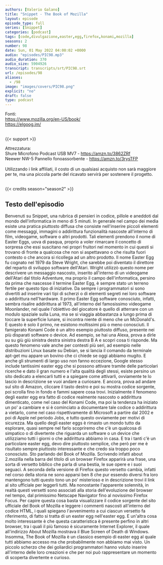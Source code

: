 ```yaml
---
authors: [Valerio Galano]
title: "Snippet - The Book of Mozilla"
layout: episode
episode_type: full
series: [Snippet]
categories: [podcast]
tags: [code,divulgazione,easter,egg,firefox,konami,mozilla]
seasons: 2
number: 98
date: Sun, 01 May 2022 04:00:02 +0000
audio: "episodes/PIC98.mp3"
audio_duration: 370
audio_size: 5904926
transcript: transcripts/srt/PIC98.srt
url: /episodes/98
aliases: 
  - /98
image: "images/covers/PIC98.png"
explicit: "no"
draft: false
type: podcast
---
```

Fonti: <br /><a href="https://www.mozilla.org/en-US/book/" rel="noopener">https://www.mozilla.org/en-US/book/</a><br /><a href="https://elgoog.im/" rel="noopener">https://elgoog.im/</a><br /><br />

{{< support >}}

Attrezzatura:<br />Shure Microfono Podcast USB MV7 - <a href="https://amzn.to/3862ZRf" rel="noopener">https://amzn.to/3862ZRf</a> <br />Neewer NW-5 Pannello fonoassorbente - <a href="https://amzn.to/3rysTFP" rel="noopener">https://amzn.to/3rysTFP</a> <br /><br />Utilizzando i link affiliati, il costo di un qualsiasi acquisto non sarà maggiore per te, ma una piccola parte del ricavato servirà per sostenere il progetto.<br /><br />

{{< credits season="season2" >}}

<!-- more -->

## Testo dell'episodio

Benvenuti su Snippet, una rubrica di pensieri in codice, pillole e aneddoti dal mondo dell'informatica
in meno di 5 minuti.
In generale nel campo dei media esiste una pratica piuttosto diffusa che consiste nell'inserire
piccoli elementi come messaggi, immagini o addirittura funzionalità nascoste all'interno
di film, videogame, software o altri prodotti.
Tali elementi prendono il nome di Easter Eggs, uova di pasqua, proprio a voler rimarcare
il concetto di sorpresa che essi suscitano nei propri fruitori nel momento in cui questi
si trovano di fronte a qualcosa che non si aspettavano o che risulta fuori contesto
o che ancora si ricollega ad un altro prodotto.
Il nome Easter Egg fu cognato nel 1979 da Steve Wright, che sarebbe poi diventato il
direttore del reparto di sviluppo software dell'Atari.
Wright utilizzò questo nome per descrivere un messaggio nascosto, inserito all'interno
di un videogame dell'Atari dal titolo Adventure, ma proprio il campo dell'informatica, persino
da prima che nascesse il termine Easter Egg, è sempre stato un terreno fertile per questo
tipo di iniziative.
Da sempre i programmatori si sono divertiti ad inserire vari tipi di scherzi o di elementi
segreti nei loro software o addirittura nell'hardware.
Il primo Easter Egg software conosciuto, infatti, sembra risalire addirittura al 1973, all'interno
del famosissimo videogame Moonlander, nel quale l'obiettivo del giocatore è quello
di atterrare con un modulo spaziale sulla Luna, ma se si viaggia abbastanza a lungo
prima di toccare la superficie lunare, si incontra niente di meno che un McDonald's.
E questo è solo il primo, ne esistono moltissimi più o meno conosciuti.
Il famigerato Konami Code è un altro esempio piuttosto diffuso, presente nei più disparati
software o device.
Ad esempio, se hai una Alexa, prova a dirle su su giù giù sinistra destra sinistra
destra B A e scopri cosa ti risponde.
Ma questo fenomeno vale anche per contesti più seri, ad esempio nelle distribuzioni
Linux basate su Debian, se si lancia il comando da terminale apt-get mu appare un bovino che
ci chiede se oggi abbiamo mugito.
E anche gli strumenti di largo uso non fanno eccezione, Google stesso include tantissimi
easter egg che si possono attivare tramite delle particolari ricerche e dato il gran numero
e l'alta qualità degli stessi, esiste persino un sito dedicato a elencarli tutti e a spiegare
come attivarli, ovviamente te lo lascio in descrizione se vuoi andare a curiosare.
E ancora, prova ad andare sul sito di Amazon, cliccare il tasto destro e poi su mostra codice
sorgente, poi scrolla fino in fondo e fammi sapere cosa trovi.
Inizialmente il fenomeno degli easter egg era fatto di codice realmente nascosto o addirittura
dimenticato, come nel caso del Konami Code, ma poi la tendenza ha iniziato un po' a cambiare
e si è cominciato a documentare tale codice o addirittura a vietarlo, come nel caso rispettivamente
di Microsoft a partire dal 2002 e poi di Apple nel periodo Jobs, e tutto questo ovviamente
per motivi di sicurezza.
Ma quello degli easter eggs è rimasto un mondo tutto da esplorare, quasi sempre nel
farlo scopriremo che c'è un qualcosa di simpatico o di divertente che riguarda un software o
un device che utilizziamo tutti i giorni o che addirittura abbiamo in casa.
E tra i tanti c'è un particolare easter egg, devo dire piuttosto semplice, che però
per me è risultato sempre piuttosto interessante e che credo sia troppo poco conosciuto.
Sto parlando del Book of Mozilla.
Scrivendo infatti about 2.mozilla nella barra del titolo di un browser Firefox apparirà
una frase, una sorta di versetto biblico che parla di una bestia, le sue opere e i suoi
seguaci.
A seconda della versione di Firefox questo versetto cambia, infatti nel corso della storia
ne sono apparsi ben 8 che pur essendo diversi fra loro mantengono tutti questo tono un po'
misterioso e in descrizione trovi il link al sito ufficiale per leggerli tutti.
Ma nonostante l'apparente solennità, in realtà questi versetti sono associati alla
storia dell'evoluzione del browser nel tempo, dal primissimo Netscape Navigator fino al
novissimo Firefox Focus.
Per capire questa cosa basta visualizzare il codice sorgente del sito ufficiale del
Book of Mozilla e leggere i commenti nascosti all'interno del codice HTML, i quali spiegano
l'avvenimento a cui ciascun versetto fa riferimento, di fatto si tratta di un easter egg nell'easter
egg.
E un'altra cosa molto interessante è che questa caratteristica è presente perfino
in altri browser, tra i quali il più famoso è sicuramente Internet Explorer, il quale
all'indirizzo About Mozilla mostrava il Blue Screen of Death di Windows.
Insomma, The Book of Mozilla è un classico esempio di easter egg al quale tutti abbiamo
accesso ma che probabilmente non abbiamo mai visto.
Un piccolo scherzo che dei goliardici programmatori hanno voluto inserire all'interno delle loro
creazioni e che per noi può rappresentare un momento di scoperta divertente e curioso.

